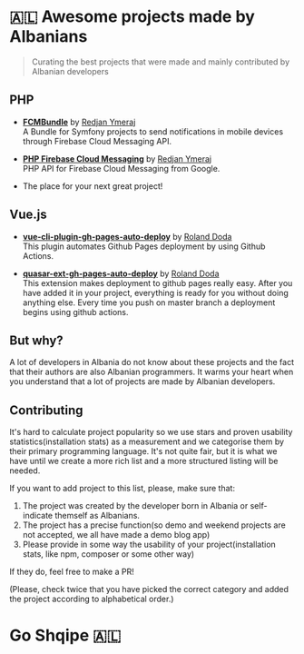 # 🇦🇱 Awesome projects made by Albanians

> Curating the best projects that were made and mainly contributed by Albanian developers

## PHP
- **[FCMBundle](https://github.com/redjanym/FCMBundle)** by [Redjan Ymeraj](https://github.com/redjanym)<br>
  A Bundle for Symfony projects to send notifications in mobile devices through Firebase Cloud Messaging API.

- **[PHP Firebase Cloud Messaging](https://github.com/redjanym/php-firebase-cloud-messaging)** by [Redjan Ymeraj](https://github.com/redjanym)<br>
  PHP API for Firebase Cloud Messaging from Google.
  
- The place for your next great project!

## Vue.js

- **[vue-cli-plugin-gh-pages-auto-deploy](https://github.com/Rolanddoda/vue-cli-plugin-gh-pages-auto-deploy)** by [Roland Doda](https://github.com/Rolanddoda)<br>
  This plugin automates Github Pages deployment by using Github Actions.

- **[quasar-ext-gh-pages-auto-deploy](https://github.com/Rolanddoda/quasar-ext-gh-pages-auto-deploy)** by [Roland Doda](https://github.com/Rolanddoda)<br>
  This extension makes deployment to github pages really easy. After you have added it in your project, everything is ready for you without doing anything else. Every time you     push on master branch a deployment begins using github actions.
  
## But why?

A lot of developers in Albania do not know about these projects and the fact that their authors are also Albanian programmers. It warms your heart when you understand that a lot of projects are made by Albanian developers.

## Contributing 

It's hard to calculate project popularity so we use stars and proven usability statistics(installation stats) as a measurement and we categorise them by their primary programming language. It's not quite fair, but it is what we have until we create a more rich list and a more structured listing will be needed.

If you want to add project to this list, please, make sure that:

1. The project was created by the developer born in Albania or self-indicate themself as Albanians.
2. The project has a precise function(so demo and weekend projects are not accepted, we all have made a demo blog app)
3. Please provide in some way the usability of your project(installation stats, like npm, composer or some other way)

If they do, feel free to make a PR!

(Please, check twice that you have picked the correct category and added the project according to alphabetical order.)

# Go Shqipe 🇦🇱
